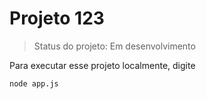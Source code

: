  # Projeto 123

> Status do projeto: Em desenvolvimento

Para executar esse projeto localmente, digite 

```
node app.js
```
